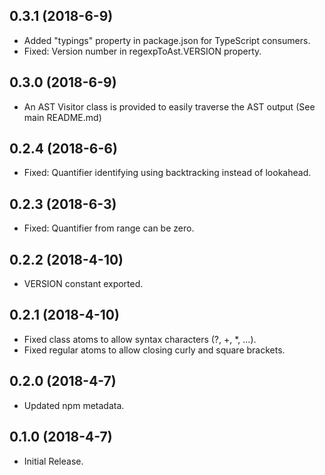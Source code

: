 ## 0.3.1 (2018-6-9)

- Added "typings" property in package.json for TypeScript consumers.
- Fixed: Version number in regexpToAst.VERSION property.

## 0.3.0 (2018-6-9)

- An AST Visitor class is provided to easily traverse the AST output (See main README.md)

## 0.2.4 (2018-6-6)

- Fixed: Quantifier identifying using backtracking instead of lookahead.

## 0.2.3 (2018-6-3)

- Fixed: Quantifier from range can be zero.

## 0.2.2 (2018-4-10)

- VERSION constant exported.

## 0.2.1 (2018-4-10)

- Fixed class atoms to allow syntax characters (?, +, *, ...).
- Fixed regular atoms to allow closing curly and square brackets.

## 0.2.0 (2018-4-7)

- Updated npm metadata.

## 0.1.0 (2018-4-7)

- Initial Release.
